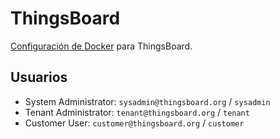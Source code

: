 # ThingsBoard

[Configuración de Docker](https://thingsboard.io/docs/user-guide/install/docker/?ubuntuThingsboardQueue=kafka) para
ThingsBoard.

## Usuarios

- System Administrator: `sysadmin@thingsboard.org` / `sysadmin`
- Tenant Administrator: `tenant@thingsboard.org` / `tenant`
- Customer User: `customer@thingsboard.org` / `customer`
